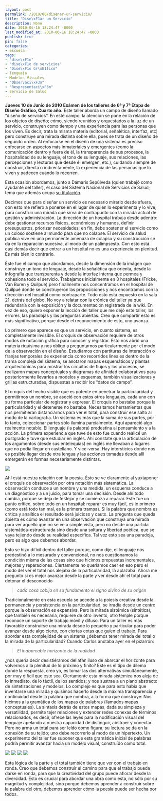 ```yaml
---
layout: post
permalink: /2010/06/disenar-un-servicio/
title: "Dise\xF1ar un Servicio"
description: None
date: 2010-06-16 18:24:47 -0000
last_modified_at: 2010-06-16 18:24:47 -0000
publish: true
pin: false
categories:
- escuela
tags:
- "dise\xF1o"
- "dise\xF1o de servicios"
- "Dise\xF1o Gr\xE1fico"
- lenguaje
- Modelos Visuales
- "Observaci\xF3n"
- "Respresentaci\xF3n"
- Servicio de Salud
---
```

**Jueves 10 de Junio de 2010 Exámen de los talleres de 6ª y 7ª Etapa de Diseño Gráfico, Cuarto año.** Este taller aborda un campo de diseño llamado “diseño de servicios”. En este campo, la atención se pone en la relación de los objetos de diseño; cómo, siendo reunidos y orquestados a la luz de un servicio, construyen como tiempo y una experiencia para las personas que los viven. Es decir, trata la misma materia (editorial, señalética, interfaz, etc) pero construye una mirada distinta sobre ella, pues se trata de un diseño de segundo orden. Al enfocarse en el diseño de una sistema es preciso enfocarse en aspectos más inmateriales y emergentes (como la comunicación dentro y fuera de él, la transparencia de sus procesos, la hospitalidad de su lenguaje, el tono de su lenguaje, sus relaciones, las percepciones y lecturas que desde él emergen, etc.), cuidando siempre de construir, directa o indirectamente, la experiencia de las personas que lo viven y padecen cuando lo recorren.

Esta ocasión abordamos, junto a Dámaris Sepúlveda (quien trabajó como ayudante del taller), el caso del Sistema Nacional de Servicios de Salud; tema que además ocupa [su titulación](http://wiki.ead.pucv.cl/index.php/Servicio_de_Salud).

Decimos que para diseñar un servicio es necesario mirarlo desde afuera, con esto me refiero a ponerse en el lugar de quien lo experimenta y lo vive; para construir una mirada que sirva de contrapunto con la mirada actual de gestión y administración. La dirección de un hospital trabaja desde adentro: debe gestionar recursos físicos, económicos y humanos, definir presupuestos, priorizar necesidades; en fin, debe sostener el servicio como un coloso sostiene al mundo para que no colapse. El servicio de salud pública vive en una permanente amenaza de colapso y su construcción se da en la reparación sucesiva, al modo de un palimpsesto. Con esto está casi demás decir que entrar a un hospital no es una experiencia en plenitud. Es más bien lo contrario.

Éste fue el campo que abordamos, desde la dimensión de la imágen que construye un tono de lenguaje, desde la señalética que orienta, desde la infografía que transparenta y desde la interfaz interna que permea y cohesiona todo el servicio. Trabajamos inicialmente en 3 hospitales (Fricke, Van Buren y Quilpué) pero finalmente nos concentramos en el hospital de Quilpué donde se construyeron las proposiciones y nos encontramos con la dirección del hospital como contraparte. Todo esto está expuesto en la sala 21, detrás del globo. No voy a relatar con la crónica del taller ya que redundaría con la exposición y la documentación registrada de la wiki. En vez de eso, quiero exponer la lección del taller que me dejó este taller, los errores, las paradojas y las preguntas abiertas. Creo que compartir esto es más significativo, porque desde el reconocimiento de esto, uno avanza.

Lo primero que aparece es que un servicio, en cuanto sistema, es completamente invisible. El croquis de observación requiere de otros modos de notación gráfica para conocer y registrar. Esto nos abrió una materia riquísima y nos obligó a preguntarnos particularmente por el modo de la observación en el diseño. Estudiamos con partituras de interacción o franjas temporales de experiencia como recorridos lineales dentro de la trama compleja del sistema, se anotaron mapas esquemáticos y plantas arquitectónicas para mostrar los circuitos de flujos y los procesos, se realizaron mapas conceptuales y diagramas de afinidad colaborativos para posteriormente llevarlos a modelos y esquemas, también visualizaciones y grillas estructuradas, dispuestas a recibir los “datos de campo”.

El croquis del hecho visible que es potente en penetrar la particularidad y permitirnos un nombre, se asoció con estos otros lenguajes, cada uno con su forma particular de registrar y expresar. El croquis no bastaba porque la particularidad y el detenerse no bastaba. Necesitamos herramientas que nos permitieran distanciarnos para ver el total, para construir ese salto al modo de la cartografía. Un sistema es más que la suma de sus partes, por lo tanto, coleccionar partes sólo ilumina parcialmente. Aquí apareció algo realmente notable. El lenguaje (la palabra) predestina al pensamiento y a la acción. La primera experiencia que tuve de esto fue cuando realicé un postgrado y tuve que estudiar en inglés. Ahí constaté que la articulación de los argumentos (desde sus entelequias) en inglés me llevaban a lugares que no podía llegar en castellano. Y vice-versa. Hay intersticios donde nos es posible llegar desde otra lengua y las acciones tomadas desde allí emergerán en formas necesariamente distintas.

[![](http://www.ead.pucv.cl/wp-content/archivos/2010/06/Partitura-propuesta-para-la-urgencia-605x343.png)](http://www.ead.pucv.cl/wp-content/archivos/2010/06/Partitura-propuesta-para-la-urgencia.png "Partitura de Interacción propuesta para el servicio de Urgencia")

Ahí está nuestra relación con la poesía. Ésto se ve claramente al yuxtaponer el croquis de observación por otra notación más sistemática. La observación conduce a un nombre y una medida, un esquema conduce a un diagnóstico y a un juicio, para tomar una decisión. Desde ahí todo cambia, porque se deja de festejar y se comienza a reparar. Este fue un punto crítico, sobre todo en un hospital: reparar es muy fácil, es lo primero (como está todo tan mal, es la primera trampa). Si la palabra que nombra es crítica y analítica el resultado será juicioso y cauto. La pregunta que queda abierta es cómo avanzar en una observación que construya una mirada para ver aquello que no se ve a simple vista, pero no desde una partida sistemática-estructurada sino desde una soltura y libertad poética, que se vaya tejiendo desde su realidad específica. Tal vez esto sea una paradoja, pero es algo que debemos abordar.

Esto se hizo difícil dentro del taller porque, como dije, el lenguaje nos predestinó a lo mesurado y convencional, no nos cuestionamos la condición misma de las cosas sino que hicimos propuestas incrementales, mejoras y reparaciones. Ciertamente no queríamos caer en eso pero el modo del ver el total nos alejaba de la particularidad, la aplazaba. Ahora me pregunto si es mejor avanzar desde la parte y ver desde ahí el total para detonar el desconocido

> _cada cosa cobija en su fundamento el signo divino de su origen_

Tradicionalmente en esta escuela se accede a la poiesis creativa desde la permanencia y persistencia en la particularidad, se irradia desde un centro porque la observación es expansiva. Pero la mirada sistémica (sintética), que también es necesaria, requiere de otro invento, otro temple porque reconoce un soporte de trabajo móvil y difuso. Para un taller es más favorable construirse una mirada desde lo pequeño y particular para poder avanzar desde algo cierto, con ciertas cotas que guíen el trabajo. Para abordar esta complejidad de un sistema ¿debemos tener mirada del total o la mirada de la particularidad? Cuando Carlos anotaba ayer en el pizarrón:

> _El inabarcable horizonte de la realidad_

¿nos quería decir desistiéramos del afán iluso de abarcar el horizonte para volvernos a la plenitud de lo próximo y finito? Este es el tipo de dilema donde la respuesta, creo yo, es tomar las dos alternativas simultáneamente, por muy difícil que esto sea. Ciertamente esta mirada sistémica nos aleja de lo inmediato, de lo táctil, de los sentidos; y nos sustrae a un plano abstracto de sintetizaciones y modelos. Lo complejo es que para esto había que inventarse una mirada y quisimos hacerlo desde la máxima transparencia y continuidad desde la palabra que nombra, a la forma que construye: Nos hicimos a la gramática de los mapas de palabras (llamados mapas conceptuales). La sintaxis detrás de estos mapas, dada su simpleza y versatilidad, permite tejer relaciones y extender redes conexas de términos relacionados, es decir, ofrece las leyes para la nodificación visual del lenguaje apelando a nuestra capacidad de distinguir, abstraer y conectar. Pero no arma un total para ser leído como figura; su lectura se da en la conexión de su tejido; uno debe recorrerlo al modo de un hipertexto. Un experimento del taller fue suponer que esta gramática inicial de palabras podría permitir avanzar hacia un modelo visual, construído como total.

[![](http://www.ead.pucv.cl/wp-content/archivos/2010/06/burgos-260x221.png)](http://www.ead.pucv.cl/wp-content/archivos/2010/06/burgos.png "Modelo de Javiera Burgos") [![](http://www.ead.pucv.cl/wp-content/archivos/2010/06/ceron-260x220.png)](http://www.ead.pucv.cl/wp-content/archivos/2010/06/ceron.png "Modelo de Valeria Cerón") [![](http://www.ead.pucv.cl/wp-content/archivos/2010/06/aldea-260x152.png)](http://www.ead.pucv.cl/wp-content/archivos/2010/06/aldea.png "Modelo de Eleonora Aldea") [![](http://www.ead.pucv.cl/wp-content/archivos/2010/06/vera-260x227.png)](http://www.ead.pucv.cl/wp-content/archivos/2010/06/vera.png "Modelo de Francisco Vera")

Esta lógica de la parte y el total también tiene que ver con el trabajo en ronda. Creo que debemos construir el camino para que el trabajo pueda darse en ronda, para que la creatividad del grupo puede aflorar desde la diversidad. Esto es crucial para abordar una obra como esta, no sólo por su magnitud y complejidad, sino porque debemos aprender a construir sobre la palabra del otro, debemos aprender cómo la poesía puede ser hecha por todos.
